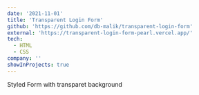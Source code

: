 ```yaml
---
date: '2021-11-01'
title: 'Transparent Login Form'
github: 'https://github.com/db-malik/transparent-login-form'
external: 'https://transparent-login-form-pearl.vercel.app/'
tech:
  - HTML
  - CSS
company: ''
showInProjects: true
---
```


Styled Form with transparet background
